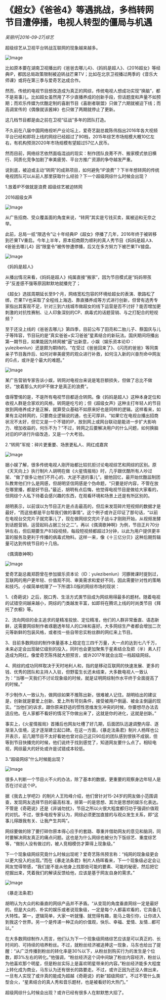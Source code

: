 # 《超女》《爸爸4》等遇挑战，多档转网节目遭停播，电视人转型的僵局与机遇

*吴丽仟|2016-09-27|综艺*

超级综艺从卫视平台转战互联网的现象越来越多。

![Image](http://p2.pstatp.com/large/31cf0001d780b6aeb092)

比如原本要在湖南卫视播出的《爸爸去哪儿4》、《妈妈是超人》、《2016超女》等经典IP，都因总局政策限制被迫转战芒果TV；比如在北京卫视播过两季的《音乐大师课》或将在第三季与爱奇艺达成合作。

然而，传统的电视节目想改造成为真正的网综，传统电视人想成功实现“换脑”，都不是易事儿。比如超女虽然用了不少直播养成的创新手段，但话题度和声量不如预期；而欢乐传媒为优酷定制的喜剧节目《喜剧者联盟》只做了六期就被迫下线；而高调宣传的《偶像就该酱婶》也只做了两期就停止了更新。

这几档节目都是由之前在卫视“征战”多年的团队打造。

不久前在八届中国网络视听产业论坛上，爱奇艺副总裁陈伟指出2016年各大视频平台已经和即将上线的网综已经超过了90档，2015年综艺市场规模大概10亿左右，有机构预测2020年市场规模有望超过57亿人民币。

然而目前，网络综艺依然面临混战的现实：制作团队良莠不齐、搬家模式依旧横行、同质化竞争加剧了审美疲劳、平台方推广资源的争夺越发严重。

说到底，被迫或主动“转网”的成熟项目，如何避免“IP浪费”？下半年想转网的传统电视团队可以从前人那里获取什么经验？下一个超级网综什么时候会出现？

1.放着IP不做就是浪费 超级综艺被迫转网

2016超级女声

![Image](http://p1.pstatp.com/large/31cf0001d77f8c0b3700)

从广告招商、受众覆盖面的角度来说，“转网”其实是亏钱买卖，属被迫和无奈之举。

此前，总局一纸“限选令”让十年经典IP《超女》停播了几年，2016年终于被转移到芒果TV重启。今年上半年，原本招商颇为顺利的真人秀节目《妈妈是超人》、《爸爸去哪儿4》因“限童令”被传惨遭停播，后又在多方努力下被芒果TV接盘。

![Image](http://p3.pstatp.com/large/31bd0001d9e0da110130)

《妈妈是超人》

从播出情况来看，《妈妈是超人》纯属直接“搬家”，因为节目模式是“妈妈带孩子”反差感不强等原因默默地就播完了；

《超女》选拔周期延长至9个月，网络宽松包容的环境给超女的表演、歌路松了绑，芒果TV也采取了全程线上海选、靠直播养成等方式进行创新，但曾有选秀专家指出其客观不足，针对三到六线城市做超女的线下运营是否不讨好？能否增加更刺激的对抗性赛制、让人印象深刻的CP、病毒式的话题营销、与之打配合的短视频？

至于还没上线的《爸爸去哪儿》第四季，目前公布了田亮和二胎儿子、蔡国庆与儿子等阵容，节目玩的是“真实爸爸+实习爸爸”星素结合的新玩法。国庆期间将播出第一期节目，如果能因为转网被“逼”出新意，小娱（娱乐资本论ID：yulezibenlun）还是颇为期待的。“在受过《爸爸回来了》、《闪亮的爸爸》等同类亲子节目轰炸后、如何对审美疲劳的观众进行补救，如何注入新的兴奋剂命中网友的G点，或许是个最大的难题。”

![Image](http://p3.pstatp.com/large/31c90001d92552d849fe)

某广告营销专家告诉小娱，转网对电视台来说是笔巨额损失，但做了总比不做好。“放着那么大的IP不做才是真正的浪费”。

值得警惕的是，不是所有电视节目都适合转网。像《妈妈是超人》这种本身定位和收视人群是合家欢的风格，转网是吃亏的；但《超级女声》这种主打年轻人的节目放到网络养成才是正解，就算受众基础不如原来好也是同样的逻辑。这样看来，如果有主动转网的，只要商业逻辑说的通，也无可厚非。“如果它在电视台播出招商状况不太好，但它又是一个不错的IP，放到网上或网台联动是能进一步扩大影响力、增加收益的，何乐不为？”不过，转网之后要解决用户的什么问题，如何换脑对旧的IP进行升级改造，又是一个大考验。

2.“转网”军规：碎片更重要、场景更私人、网红成嘉宾

![Image](http://p2.pstatp.com/large/31cd0001ddea918fa395)

据小娱了解，很多传统电视人刚开始都比较抗拒讨论电视综艺和网综的区别。原《天天向上》执行制片人胡明在做《火星情报局》时，几乎跟优酷所有人吵过架、“做了很多让他们不开心的、大逆不道的事儿”。据他回忆，最开始优酷监制团队教育他们什么是网感，但胡明坚信网感是个伪命题，“只要是好内容，不管在放在哪里播，都是好节目。”最近，胡明有点后悔，他觉得电视节目是做给大家看的，但网综个人私下待着会感兴趣的东西，在观看环境和场景上还是有所区别的。

胡明表示，以前误以为节目正片是点击最高的，但后来发现碎片短视频的数据才是最好，“而这些都是平台帮我们做的事情”。这个例子或许正印证了那句话，“以前在电视台交完片子就完事儿了，现在做网综交完片子战斗才刚刚开始，从视频发酵到话题营销，运营起码占据三分之二”。再以《偶滴歌神啊》为例，节目正片70分钟左右，但后期要生产83段视频，每段短视频都超过3分钟，以此为用户提供更丰富的服务及更利于传播的病毒式物料。这样一来，像《十三亿分贝》这种后期剪辑量可达到传统节目的十几倍。

《偶滴歌神啊》

![Image](http://p2.pstatp.com/large/31cd0001dde9a2c647c0)

爱奇艺副总裁郑蔚曾在参加娱乐资本论（ID：yulezibenlun）河豚微课时提到过，互联网的用户更年轻、价值观不同、审美需求和爱好不同，因此需要针对性的策略和技巧。小娱简单梳理了一下所谓3.0版的网综市场的现状：

1、《奇葩说》之后，脱口秀、生活方式类节目成为网综用得最多的题材。随着电视的试错空间越来越小，网综的门类越发丰富，如即将在腾讯上线的时尚类节目《拜托了衣橱》等。

2、流向网综的金主追求的是精准投放、定位精准，他们的人群非常垂直、语态新鲜，这需要网综制作者琢磨透年轻人的口味和喜好。大多网综生产者都会增加二次元等新鲜的包装风格，或者找一些自带忠实粉丝群的网红来上节目。

3、目前多数网综的制作体量基本上稳定在三四千万量，大一点的达到七八千万，未来必定会出现破亿级别的投入，同时也会更加聚焦于星素结合及把（半）素人打造成为网红。像爱奇艺陈伟就大胆预言，或许2017年就会出现一档超级网综。

4、网综的成功同样取决于天时地利人和，指的是移动互联网的快速发展、更多的钱、优秀的团队和主持人入驻，但野蛮生长还未结束，大多数电视人一致认为：“当哪一天我们不讨论现象级的时候，就是证明网综制作水平终于全面提高了的时候。”

不少制作人一致认为，做网综如果不推陈出新，很难被人记住。胡明给出的建议是，创新就是要爱上创新、爱上所有苛刻条件，接受被用户倒逼、被金主倒逼的现实。“当他们的诉求，跟你原来舒适的惯性思维发生冲突的时候，你要想尽办法去适应他。在人家都不看好的情况下你做出来了，这就是你的进化，这就是创新。”

事实上，《火星情报局》首播后也网友吐槽了好几期，后面团队迅速调整内容、逐渐渐入佳境，这才逐渐建立起口碑。在这一方面，《暴走法条君》制片人杨晖也公开表示，前几期节目不太好看她也曾对自己这只90后的团队感到恨铁不成钢，但等到节目快播完的时候，他们说终于找到感觉了，知道网友要什么点了。相较电视，网综最大的好处或许是试错成本较低。

3.“超级网综”什么时候能出现？

![Image](http://p1.pstatp.com/large/31c700049e4665ac30ff)

很多人判断一个节目火不火的办法，除了基本的数据，更重要的观察身边年轻人是否在讨论这个IP。

据《我去上学吧2》的制片人王险峰介绍，他们曾针对15-24岁的网友做小范围调查，发现网友选择节目的最高标准，排第一的是思想、其次是思想的娱乐化表达。不管是《奇葩说》还是《非诚勿扰》，节目之所以火很大程度都归功于强调价值观的对抗。不过，很多电视专家认为，网综必须更加直接的与观众发生关系，即“这事儿得跟我有关、让我产生共鸣”。

网综要做的除了要打碎你原本得心应手的套路、尊重并借助网友的意见和脑洞，同时要解决网友真正的痛点问题。这也是为什么网综也被分为下饭综艺、重度综艺等，“做别人没有做过的，被人竞相模仿才算得上现象级。”

下一个现象级网综究竟什么时候出现呢？爱奇艺陈伟预言称：“纯网的现象级更会以更大投入的出现。”而在《暴走法条君》制片人杨晖看来，下一个现象级必定会让网友觉得带感，“我们是不是从他身上找那些可能的要素、可能的秘密，然后把它挖掘出来，凭着我们的解读反馈给他，应该是基于网友自身的需求。”

![Image](http://p2.pstatp.com/large/31bd0001d9e58818cc18)

《暴走法条君》

胡明认为大众的和垂直的网综产品并不矛盾。“从变现的角度垂直网综一定是最好的。但是大众的、朴实的娱乐或者说现象级，一定是每个人都喜欢看的，它具备几大特性。第一，逻辑简单，大家一听就懂、就觉得有趣，能马上吸引你，让你进入到我这个世界。另一个是传递一种正向的价值观，快乐、幸福、爱情、友情…都可以。”

在大多数网综制作人而言，他们认为下一个现象级网络综艺应该是可以真正的、长时间的、可持续的培养粉丝。不过，就粉丝经济被追捧这一现象，马东也给出了提醒：“从广泛传播到粉丝的转化率是30%以下，从粉丝到购买行为的发生是个位数，即3%左右的转化。”他强调，“粉丝经济这个词中间缺了粉丝内容经济，粉丝认为他喜欢那个明星，但是粉丝实际上是喜欢明星带来的内容。”粉丝经济能多大程度上转化成为商业，马东认为还有很长的路要走。不过，或许正因为还没人做出来，一旦有人实现了或许真的能成为超越《奇葩说》的新“超级网综”。不过不管什么类型会火，“星素结合的真人秀和音乐题材，也是被看好的大热门。”

超级网综什么时候会出现？或许已经有很多人在默默憋大招了。

